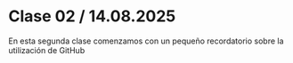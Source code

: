 # Clase 02 / 14.08.2025 #

En esta segunda clase comenzamos con un pequeño recordatorio sobre la utilización de GitHub
